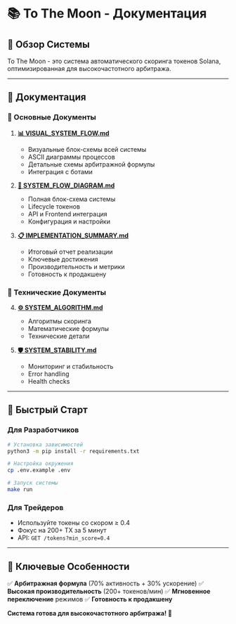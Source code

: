 # 📚 To The Moon - Документация

## 🎯 Обзор Системы

To The Moon - это система автоматического скоринга токенов Solana, оптимизированная для высокочастотного арбитража.

---

## 📖 Документация

### 🎯 Основные Документы

1. **[📊 VISUAL_SYSTEM_FLOW.md](./VISUAL_SYSTEM_FLOW.md)**
   - Визуальные блок-схемы всей системы
   - ASCII диаграммы процессов
   - Детальные схемы арбитражной формулы
   - Интеграция с ботами

2. **[🔄 SYSTEM_FLOW_DIAGRAM.md](./SYSTEM_FLOW_DIAGRAM.md)**
   - Полная блок-схема системы
   - Lifecycle токенов
   - API и Frontend интеграция
   - Конфигурация и настройки

3. **[📋 IMPLEMENTATION_SUMMARY.md](./IMPLEMENTATION_SUMMARY.md)**
   - Итоговый отчет реализации
   - Ключевые достижения
   - Производительность и метрики
   - Готовность к продакшену

### 🔧 Технические Документы

4. **[⚙️ SYSTEM_ALGORITHM.md](./SYSTEM_ALGORITHM.md)**
   - Алгоритмы скоринга
   - Математические формулы
   - Технические детали

5. **[🛡️ SYSTEM_STABILITY.md](./SYSTEM_STABILITY.md)**
   - Мониторинг и стабильность
   - Error handling
   - Health checks

---

## 🚀 Быстрый Старт

### Для Разработчиков
```bash
# Установка зависимостей
python3 -m pip install -r requirements.txt

# Настройка окружения
cp .env.example .env

# Запуск системы
make run
```

### Для Трейдеров
- Используйте токены со скором ≥ 0.4
- Фокус на 200+ TX за 5 минут
- API: `GET /tokens?min_score=0.4`

---

## 🎯 Ключевые Особенности

✅ **Арбитражная формула** (70% активность + 30% ускорение)
✅ **Высокая производительность** (200+ токенов/мин)
✅ **Мгновенное переключение** режимов
✅ **Готовность к продакшену**

**Система готова для высокочастотного арбитража! 🚀**